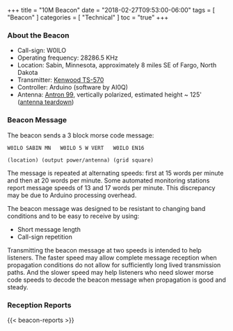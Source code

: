 +++
title = "10M Beacon"
date = "2018-02-27T09:53:00-06:00"
tags = [ "Beacon" ]
categories = [ "Technical" ]
toc = "true"
+++
### About the Beacon

* Call-sign: W0ILO
* Operating frequency: 28286.5 KHz
* Location: Sabin, Minnesota, approximately 8 miles SE of Fargo, North
Dakota
* Transmitter: [Kenwood TS-570](http://www.rigpix.com/kenwood/ts570s.htm)
* Controller: Arduino (software by AI0Q)
* Antenna: [Antron 99](https://www.rightchannelradios.com/products/antron-99-base-station-antenna), vertically polarized, estimated height ~ 125' ([antenna teardown](http://www.radiomanual.info/schemi/ACC_antenna/Solarcon_A-99_review.pdf))

### Beacon Message

The beacon sends a 3 block morse code message:

	W0ILO SABIN MN   W0ILO 5 W VERT   W0ILO EN16
		
	(location) (output power/antenna) (grid square)

The message is repeated at alternating speeds: first at 15 words per
minute and then at 20 words per minute. Some automated monitoring
stations report message speeds of 13 and 17 words per minute. This discrepancy
may be due to Arduino processing overhead.

The beacon message was designed to be resistant to changing band
conditions and to be easy to receive by using:

* Short message length
* Call-sign repetition

Transmitting the beacon message at two speeds is intended to help
listeners. The faster speed may allow complete message reception
when propagation conditions do not allow for sufficiently long lived
transmission paths. And the slower speed may help listeners who need
slower morse code speeds to decode the beacon message when propagation
is good and steady.

### Reception Reports

{{< beacon-reports >}}
